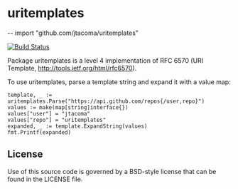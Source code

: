 # uritemplates
--
    import "github.com/jtacoma/uritemplates"

[![Build Status](https://travis-ci.org/jtacoma/uritemplates.png)](https://travis-ci.org/jtacoma/uritemplates)

Package uritemplates is a level 4 implementation of RFC 6570 (URI
Template, http://tools.ietf.org/html/rfc6570).

To use uritemplates, parse a template string and expand it with a value
map:

	template, _ := uritemplates.Parse("https://api.github.com/repos{/user,repo}")
	values := make(map[string]interface{})
	values["user"] = "jtacoma"
	values["repo"] = "uritemplates"
	expanded, _ := template.ExpandString(values)
	fmt.Printf(expanded)

## License

Use of this source code is governed by a BSD-style license that can be found in
the LICENSE file.
